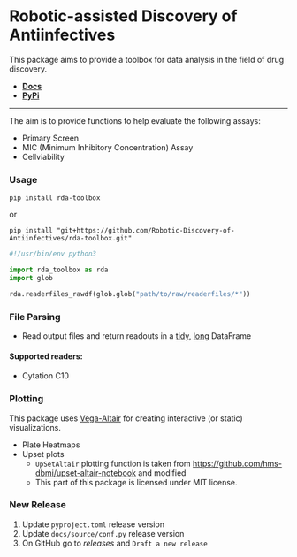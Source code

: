 # Robotic-assisted Discovery of Antiinfectives

This package aims to provide a toolbox for data analysis in the field of drug discovery.

- **[Docs](https://rda-toolbox.readthedocs.io/en/latest/)**
- **[PyPi](https://pypi.org/project/rda-toolbox/)**


---

The aim is to provide functions to help evaluate the following assays:
- Primary Screen
- MIC (Minimum Inhibitory Concentration) Assay
- Cellviability

### Usage
`pip install rda-toolbox`

or

`pip install "git+https://github.com/Robotic-Discovery-of-Antiinfectives/rda-toolbox.git"`


```Python
#!/usr/bin/env python3

import rda_toolbox as rda
import glob

rda.readerfiles_rawdf(glob.glob("path/to/raw/readerfiles/*"))
```


### File Parsing
- Read output files and return readouts in a [tidy](https://r4ds.had.co.nz/tidy-data.html), [long](https://towardsdatascience.com/long-and-wide-formats-in-data-explained-e48d7c9a06cb) DataFrame

#### **Supported readers:**
- Cytation C10

### Plotting
This package uses [Vega-Altair](https://altair-viz.github.io/index.html) for creating interactive (or static) visualizations.

- Plate Heatmaps
- Upset plots
  - `UpSetAltair` plotting function is taken from https://github.com/hms-dbmi/upset-altair-notebook and modified
  - This part of this package is licensed under MIT license.
<!-- https://testdriven.io/blog/python-project-workflow/ -->


### New Release
1) Update `pyproject.toml` release version
2) Update `docs/source/conf.py` release version
3) On GitHub go to *releases* and `Draft a new release`
